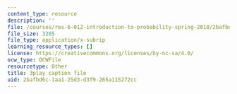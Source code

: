 ```yaml
---
content_type: resource
description: ''
file: /courses/res-6-012-introduction-to-probability-spring-2018/2bafbd6c1aa125d3d3f9265a115272cc_B5y6fy5iUtg.srt
file_size: 3205
file_type: application/x-subrip
learning_resource_types: []
license: https://creativecommons.org/licenses/by-nc-sa/4.0/
ocw_type: OCWFile
resourcetype: Other
title: 3play caption file
uid: 2bafbd6c-1aa1-25d3-d3f9-265a115272cc
---
```

